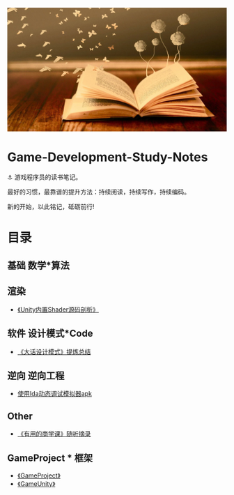 

![](Media/cover2.jpg)



# Game-Development-Study-Notes

:anchor: 游戏程序员的读书笔记。

最好的习惯，最靠谱的提升方法：持续阅读，持续写作，持续编码。

新的开始，以此铭记，砥砺前行!

# 目录

## 基础     数学*算法

## 渲染

- [《Unity内置Shader源码剖析》]()

## 软件     设计模式*Code

- [《大话设计模式》提炼总结](https://github.com/bambom/GameDevelopment-Study-Notes/blob/master/Content/%E3%80%8A%E5%A4%A7%E8%AF%9D%E8%AE%BE%E8%AE%A1%E6%A8%A1%E5%BC%8F%E3%80%8B/README.md)

## 逆向     逆向工程

- [使用Ida动态调试模拟器apk](https://github.com/bambom/GameDevelopment-Study-Notes/blob/master/Content/ida%E8%BF%9E%E6%A8%A1%E6%8B%9F%E5%99%A8apk/README.md)
  
## Other

- [《有用的商学课》随听摘录]()

## GameProject * 框架

- [《GameProject》]()
- [《GameUnity》]()
